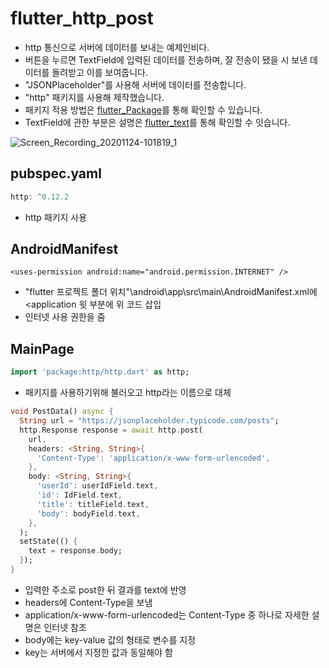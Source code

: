 # flutter_http_post

- http 통신으로 서버에 데이터를 보내는 예제인비다.
- 버튼을 누르면 TextField에 입력된 데이터를 전송하며, 잘 전송이 됐을 시 보낸 데이터를 돌려받고 이를 보여줍니다.
- "JSONPlaceholder"를 사용해 서버에 데이터를 전송합니다.
- "http" 패키지를 사용해 제작했습니다.
- 패키지 적용 방법은 [flutter_Package](https://github.com/OOGEE/Flutter/tree/master/flutter_Package)를 통해 확인할 수 있습니다.
- TextField에 관한 부분은 설명은 [flutter_text](https://github.com/OOGEE/Flutter/tree/master/flutter_Widget/flutter_text)를 통해 확인할 수 잇습니다.

![Screen_Recording_20201124-101819_1](https://user-images.githubusercontent.com/46275549/100033935-7b838900-2e3e-11eb-9120-366a520608dc.gif)

## pubspec.yaml
~~~dart
http: ^0.12.2
~~~
- http 패키지 사용

## AndroidManifest
~~~
<uses-permission android:name="android.permission.INTERNET" />
~~~
- "flutter 프로젝트 폴더 위치"\android\app\src\main\AndroidManifest.xml에 <application 윗 부분에 위 코드 삽입
- 인터넷 사용 권한을 줌

## MainPage
~~~dart
import 'package:http/http.dart' as http;
~~~
- 패키지를 사용하기위해 불러오고 http라는 이름으로 대체

~~~dart
void PostData() async {
  String url = "https://jsonplaceholder.typicode.com/posts";
  http.Response response = await http.post(
    url,
    headers: <String, String>{
      'Content-Type': 'application/x-www-form-urlencoded',
    },
    body: <String, String>{
      'userId': userIdField.text,
      'id': IdField.text,
      'title': titleField.text,
      'body': bodyField.text,
    },
  );
  setState(() {
    text = response.body;
  });
}
~~~
- 입력한 주소로 post한 뒤 결과를 text에 반영
- headers에 Content-Type을 보냄
- application/x-www-form-urlencoded는 Content-Type 중 하나로 자세한 설명은 인터넷 참조
- body에는 key-value 값의 형태로 변수를 지정
- key는 서버에서 지정한 값과 동일해야 함